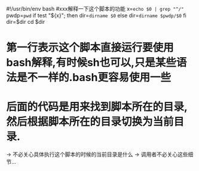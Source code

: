 #!/usr/bin/env bash
#xxx解释一下这个脚本的功能
x=`echo $0 | grep "^/"`
pwdp=`pwd`
if test "${x}"; then
        dir=`dirname $0`
else
        dir=`dirname $pwdp/$0`
fi
dir=$dir
cd $dir



# 第一行表示这个脚本直接运行要使用bash解释,有时候sh也可以,只是某些语法是不一样的.bash更容易使用一些
# 后面的代码是用来找到脚本所在的目录,然后根据脚本所在的目录切换为当前目录. 
  -> 不必关心具体执行这个脚本的时候的当前目录是什么 
  -> 调用者不必关心这些细节...
